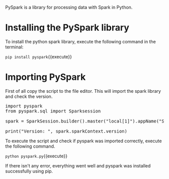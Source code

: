 PySpark is a library for processing data with Spark in Python.

# Installing the PySpark library

To install the python spark library, execute the following command in the terminal:

`pip install pyspark`{{execute}}

# Importing PySpark

First of all copy the script to the file editor. This will import the spark library and check the version.

<pre class="file" data-filename="pyspark.py" data-target="replace">
import pyspark
from pyspark.sql import Sparksession

spark = SparkSession.builder().master("local[1]").appName("SparkByExamples.com").getOrCreate()

print("Version: ", spark.sparkContext.version)
</pre>

To execute the script and check if pyspark was imported correctly, execute the following command.

`python pyspark.py`{{execute}}

If there isn't any error, everything went well and pyspark was installed successfully using pip.
